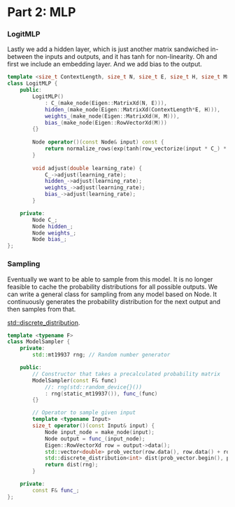 # Part 2: MLP

### LogitMLP

Lastly we add a hidden layer, which is just another matrix sandwiched in-between the inputs and outputs, and it has tanh for non-linearity. Oh and first we include an embedding layer. And we add bias to the output.

```c++
template <size_t ContextLength, size_t N, size_t E, size_t H, size_t M>
class LogitMLP {
    public:
        LogitMLP()
            : C_(make_node(Eigen::MatrixXd(N, E))), 
            hidden_(make_node(Eigen::MatrixXd(ContextLength*E, H))),
            weights_(make_node(Eigen::MatrixXd(H, M))),
            bias_(make_node(Eigen::RowVectorXd(M)))
        {}
        
        Node operator()(const Node& input) const {
            return normalize_rows(exp(tanh(row_vectorize(input * C_) * hidden_) * weights_ + bias_));
        }
        
        void adjust(double learning_rate) {
            C_->adjust(learning_rate);
            hidden_->adjust(learning_rate);
            weights_->adjust(learning_rate);
            bias_->adjust(learning_rate);
        }

    private:
        Node C_;
        Node hidden_;
        Node weights_;
        Node bias_;
};

```

### Sampling

Eventually we want to be able to sample from this model.
It is no longer feasible to cache the probability distributions for all possible outputs.
We can write a general class for sampling from any model based on Node.
It continuously generates the probability distribution for the next output and then samples from that.

[std::discrete_distribution](https://en.cppreference.com/w/cpp/numeric/random/discrete_distribution).


```c++
template <typename F>
class ModelSampler {
    private:
        std::mt19937 rng; // Random number generator

    public:
        // Constructor that takes a precalculated probability matrix
        ModelSampler(const F& func)
            //: rng(std::random_device{}())
            : rng(static_mt19937()), func_(func)
        {}

        // Operator to sample given input
        template <typename Input>
        size_t operator()(const Input& input) {
            Node input_node = make_node(input);
            Node output = func_(input_node);
            Eigen::RowVectorXd row = output->data();
            std::vector<double> prob_vector(row.data(), row.data() + row.size());
            std::discrete_distribution<int> dist(prob_vector.begin(), prob_vector.end());
            return dist(rng);
        }

    private:
        const F& func_;
};
```
